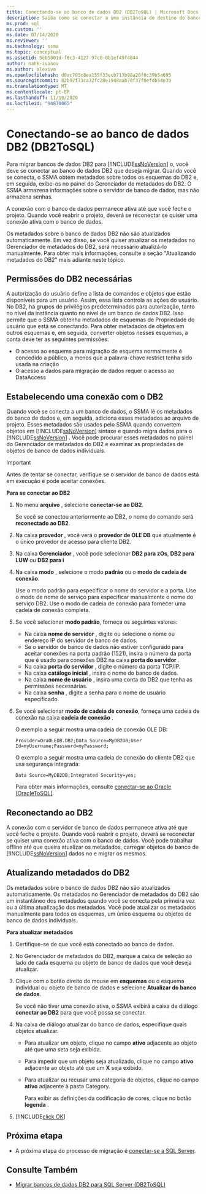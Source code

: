 ```yaml
---
title: Conectando-se ao banco de dados DB2 (DB2ToSQL) | Microsoft Docs
description: Saiba como se conectar a uma instância de destino do banco de dados DB2 para migrar bancos de dados DB2. O SSMA obtém metadados sobre todos os esquemas do DB2.
ms.prod: sql
ms.custom: ''
ms.date: 07/14/2020
ms.reviewer: ''
ms.technology: ssma
ms.topic: conceptual
ms.assetid: 5eb5801d-f0c3-4127-97c0-0b1ef49f4844
author: nahk-ivanov
ms.author: alexiva
ms.openlocfilehash: d0ac703c8ea155f33ecb713b98a26f0c39b5a695
ms.sourcegitcommit: 82b92f73ca32fc28e1948aab70f37f0efdb54e39
ms.translationtype: MT
ms.contentlocale: pt-BR
ms.lasthandoff: 11/18/2020
ms.locfileid: "94870065"
---
```

# <a name="connecting-to-db2-database-db2tosql"></a>Conectando-se ao banco de dados DB2 (DB2ToSQL)

Para migrar bancos de dados DB2 para [!INCLUDE[ssNoVersion](../../includes/ssnoversion-md.md)] o, você deve se conectar ao banco de dados DB2 que deseja migrar. Quando você se conecta, o SSMA obtém metadados sobre todos os esquemas do DB2 e, em seguida, exibe-os no painel do Gerenciador de metadados do DB2. O SSMA armazena informações sobre o servidor de banco de dados, mas não armazena senhas.

A conexão com o banco de dados permanece ativa até que você feche o projeto. Quando você reabrir o projeto, deverá se reconectar se quiser uma conexão ativa com o banco de dados.

Os metadados sobre o banco de dados DB2 não são atualizados automaticamente. Em vez disso, se você quiser atualizar os metadados no Gerenciador de metadados do DB2, será necessário atualizá-lo manualmente. Para obter mais informações, consulte a seção "Atualizando metadados do DB2" mais adiante neste tópico.

## <a name="required-db2-permissions"></a>Permissões do DB2 necessárias

A autorização do usuário define a lista de comandos e objetos que estão disponíveis para um usuário. Assim, essa lista controla as ações do usuário. No DB2, há grupos de privilégios predeterminados para autorização, tanto no nível da instância quanto no nível de um banco de dados DB2. Isso permite que o SSMA obtenha metadados de esquemas de Propriedade do usuário que está se conectando. Para obter metadados de objetos em outros esquemas e, em seguida, converter objetos nesses esquemas, a conta deve ter as seguintes permissões:

- O acesso ao esquema para migração de esquema normalmente é concedido a público, a menos que a palavra-chave restrict tenha sido usada na criação
- O acesso a dados para migração de dados requer o acesso ao DataAccess

## <a name="establishing-a-connection-to-db2"></a>Estabelecendo uma conexão com o DB2

Quando você se conecta a um banco de dados, o SSMA lê os metadados do banco de dados e, em seguida, adiciona esses metadados ao arquivo de projeto. Esses metadados são usados pelo SSMA quando convertem objetos em [!INCLUDE[ssNoVersion](../../includes/ssnoversion-md.md)] sintaxe e quando migra dados para o [!INCLUDE[ssNoVersion](../../includes/ssnoversion-md.md)] . Você pode procurar esses metadados no painel do Gerenciador de metadados do DB2 e examinar as propriedades de objetos de banco de dados individuais.  

> [!IMPORTANT]
> Antes de tentar se conectar, verifique se o servidor de banco de dados está em execução e pode aceitar conexões.

**Para se conectar ao DB2**

1. No menu **arquivo** , selecione **conectar-se ao DB2**.

   Se você se conectou anteriormente ao DB2, o nome do comando será **reconectado ao DB2**.

2. Na caixa **provedor** , você verá o **provedor de OLE DB** que atualmente é o único provedor de acesso para cliente DB2.

3. Na caixa **Gerenciador** , você pode selecionar **DB2 para zOs**, **DB2 para LUW** ou **DB2 para i**

4. Na caixa **modo** , selecione o modo **padrão** ou o **modo de cadeia de conexão**.

   Use o modo padrão para especificar o nome do servidor e a porta. Use o modo de nome de serviço para especificar manualmente o nome do serviço DB2. Use o modo de cadeia de conexão para fornecer uma cadeia de conexão completa.

5. Se você selecionar **modo padrão**, forneça os seguintes valores:

   - Na caixa **nome do servidor** , digite ou selecione o nome ou endereço IP do servidor de banco de dados.
   - Se o servidor de banco de dados não estiver configurado para aceitar conexões na porta padrão (1521), insira o número da porta que é usado para conexões DB2 na caixa **porta do servidor** .
   - Na caixa **porta do servidor** , digite o número da porta TCP/IP.
   - Na caixa **catálogo inicial** , insira o nome do banco de dados.
   - Na caixa **nome de usuário** , insira uma conta do DB2 que tenha as permissões necessárias.
   - Na caixa **senha** , digite a senha para o nome de usuário especificado.

6. Se você selecionar **modo de cadeia de conexão**, forneça uma cadeia de conexão na caixa **cadeia de conexão** .

   O exemplo a seguir mostra uma cadeia de conexão OLE DB:

   `Provider=OraOLEDB.DB2;Data Source=MyDB2DB;User Id=myUsername;Password=myPassword;`

   O exemplo a seguir mostra uma cadeia de conexão do cliente DB2 que usa segurança integrada:
  
   `Data Source=MyDB2DB;Integrated Security=yes;`

   Para obter mais informações, consulte [conectar-se ao Oracle &#40;OracleToSQL&#41;](../../ssma/oracle/connect-to-oracle-oracletosql.md).
  
## <a name="reconnecting-to-db2"></a>Reconectando ao DB2

A conexão com o servidor de banco de dados permanece ativa até que você feche o projeto. Quando você reabrir o projeto, deverá se reconectar se quiser uma conexão ativa com o banco de dados. Você pode trabalhar offline até que queira atualizar os metadados, carregar objetos de banco de [!INCLUDE[ssNoVersion](../../includes/ssnoversion-md.md)] dados no e migrar os mesmos.

## <a name="refreshing-db2-metadata"></a>Atualizando metadados do DB2

Os metadados sobre o banco de dados DB2 não são atualizados automaticamente. Os metadados no Gerenciador de metadados do DB2 são um instantâneo dos metadados quando você se conecta pela primeira vez ou a última atualização dos metadados. Você pode atualizar os metadados manualmente para todos os esquemas, um único esquema ou objetos de banco de dados individuais.

**Para atualizar metadados**

1. Certifique-se de que você está conectado ao banco de dados.
2. No Gerenciador de metadados do DB2, marque a caixa de seleção ao lado de cada esquema ou objeto de banco de dados que você deseja atualizar.
3. Clique com o botão direito do mouse em **esquemas** ou o esquema individual ou objeto de banco de dados e selecione **Atualizar do banco de dados**.

   Se você não tiver uma conexão ativa, o SSMA exibirá a caixa de diálogo **conectar ao DB2** para que você possa se conectar.
  
4. Na caixa de diálogo atualizar do banco de dados, especifique quais objetos atualizar.
   - Para atualizar um objeto, clique no campo **ativo** adjacente ao objeto até que uma seta seja exibida.
   - Para impedir que um objeto seja atualizado, clique no campo **ativo** adjacente ao objeto até que um **X** seja exibido.
   - Para atualizar ou recusar uma categoria de objetos, clique no campo **ativo** adjacente à pasta Category.

     Para exibir as definições da codificação de cores, clique no botão **legenda** .

5. [!INCLUDE[click OK](../../includes/clickok-md.md)]

## <a name="next-step"></a>Próxima etapa

- A próxima etapa do processo de migração é [conectar-se a SQL Server](./connecting-to-sql-server-db2tosql.md).

## <a name="see-also"></a>Consulte Também

- [Migrar bancos de dados DB2 para SQL Server &#40;DB2ToSQL&#41;](../../ssma/db2/migrating-db2-databases-to-sql-server-db2tosql.md)